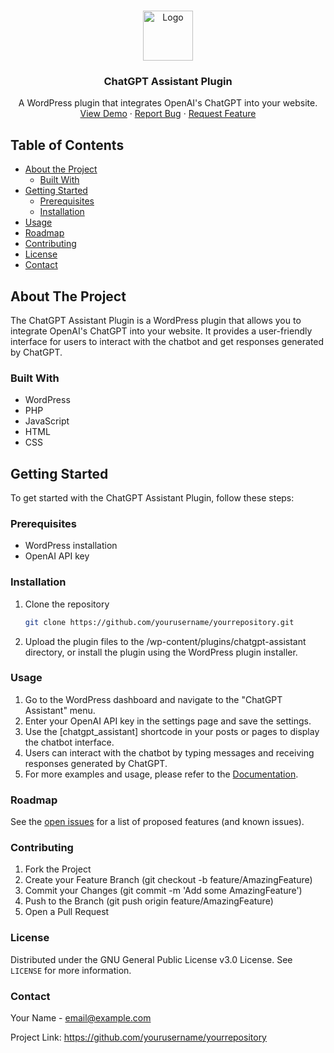 <!-- PROJECT LOGO -->
<br />
<p align="center">
  <a href="#">
    <img src="logo.png" alt="Logo" width="80" height="80">
  </a>

  <h3 align="center">ChatGPT Assistant Plugin</h3>

  <p align="center">
    A WordPress plugin that integrates OpenAI's ChatGPT into your website.
    <br />
    <a href="#usage">View Demo</a>
    ·
    <a href="https://github.com/yourusername/yourrepository/issues">Report Bug</a>
    ·
    <a href="https://github.com/yourusername/yourrepository/issues">Request Feature</a>
  </p>
</p>

<!-- TABLE OF CONTENTS -->
## Table of Contents

* [About the Project](#about-the-project)
  * [Built With](#built-with)
* [Getting Started](#getting-started)
  * [Prerequisites](#prerequisites)
  * [Installation](#installation)
* [Usage](#usage)
* [Roadmap](#roadmap)
* [Contributing](#contributing)
* [License](#license)
* [Contact](#contact)

<!-- ABOUT THE PROJECT -->
## About The Project

The ChatGPT Assistant Plugin is a WordPress plugin that allows you to integrate OpenAI's ChatGPT into your website. It provides a user-friendly interface for users to interact with the chatbot and get responses generated by ChatGPT.

### Built With

* WordPress
* PHP
* JavaScript
* HTML
* CSS

<!-- GETTING STARTED -->
## Getting Started

To get started with the ChatGPT Assistant Plugin, follow these steps:

### Prerequisites

* WordPress installation
* OpenAI API key

### Installation

1. Clone the repository
   ```sh
   git clone https://github.com/yourusername/yourrepository.git
   
2. Upload the plugin files to the /wp-content/plugins/chatgpt-assistant directory, or install the plugin using the WordPress plugin installer.

### Usage

1. Go to the WordPress dashboard and navigate to the "ChatGPT Assistant" menu.
2. Enter your OpenAI API key in the settings page and save the settings.
3. Use the [chatgpt_assistant] shortcode in your posts or pages to display the chatbot interface.
4. Users can interact with the chatbot by typing messages and receiving responses generated by ChatGPT.
5. For more examples and usage, please refer to the [Documentation](https://github.com/yourusername/yourrepository/wiki).

### Roadmap

See the [open issues](https://github.com/yourusername/yourrepository/issues) for a list of proposed features (and known issues).

### Contributing

1. Fork the Project
2. Create your Feature Branch (git checkout -b feature/AmazingFeature)
3. Commit your Changes (git commit -m 'Add some AmazingFeature')
4. Push to the Branch (git push origin feature/AmazingFeature)
5. Open a Pull Request

### License

Distributed under the GNU General Public License v3.0 License. See `LICENSE` for more information.

### Contact

Your Name - email@example.com

Project Link: https://github.com/yourusername/yourrepository
